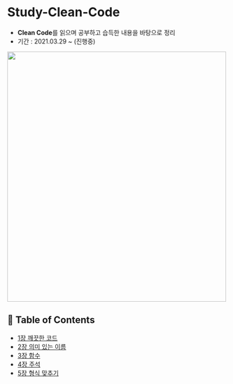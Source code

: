 # Study-Clean-Code
* **Clean Code**를 읽으며 공부하고 습득한 내용을 바탕으로 정리
* 기간 : 2021.03.29 ~ (진행중)
  
<img src="https://user-images.githubusercontent.com/56071088/112865596-eba76180-90f3-11eb-988f-044ef0b8b55c.png"  width="500" height="570">

## :memo: Table of Contents

- [1장 깨끗한 코드](https://github.com/LeeHyungGeol/Study-CleanCode/tree/master/1%EC%9E%A5%20%EA%B9%A8%EB%81%97%ED%95%9C%20%EC%BD%94%EB%93%9C)
- [2장 의미 있는 이름](https://github.com/LeeHyungGeol/Study-CleanCode/tree/master/2%EC%9E%A5%20%EC%9D%98%EB%AF%B8%20%EC%9E%88%EB%8A%94%20%EC%9D%B4%EB%A6%84)
- [3장 함수](https://github.com/LeeHyungGeol/Study-CleanCode/tree/master/3%EC%9E%A5%20%ED%95%A8%EC%88%98)
- [4장 주석](https://github.com/LeeHyungGeol/Study-CleanCode/tree/master/4%EC%9E%A5%20%EC%A3%BC%EC%84%9D)
- [5장 형식 맞추기](https://github.com/LeeHyungGeol/Study-CleanCode/tree/master/5%EC%9E%A5%20%ED%98%95%EC%8B%9D%20%EB%A7%9E%EC%B6%94%EA%B8%B0)



